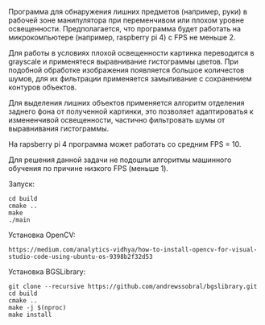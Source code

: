Программа для обнаружения лишних предметов (например, руки) в рабочей зоне манипулятора при переменчивом или плохом уровне освещенности. Предполагается, что программа будет работать на микрокомпьютере (например, raspberry pi 4) с FPS не меньше 2.

Для работы в условиях плохой освещенности картинка переводится в grayscale и применятеся выравнивание гистограммы цветов. При подобной обработке изображения появляется большое количестов шумов, для их фильтрации применяется замыливание с сохранением контуров объектов. 

Для выделения лишних объектов применяется алгоритм отделения заднего фона от полученной картинки, это позволяет адаптироватья к измененчивой освещенности, частично фильтровать шумы от выравнивания гистограммы.

На rapsberry pi 4 программа может работать со средним FPS = 10.

Для решения данной задачи не подошли алгоритмы машинного обучения по причине низкого FPS (меньше 1).

Запуск:
```
cd build
cmake ..
make
./main
```


Установка OpenCV:
```
https://medium.com/analytics-vidhya/how-to-install-opencv-for-visual-studio-code-using-ubuntu-os-9398b2f32d53
```
Установка BGSLibrary:
```
git clone --recursive https://github.com/andrewssobral/bgslibrary.git
cd build
cmake ..
make -j $(nproc)
make install
```

